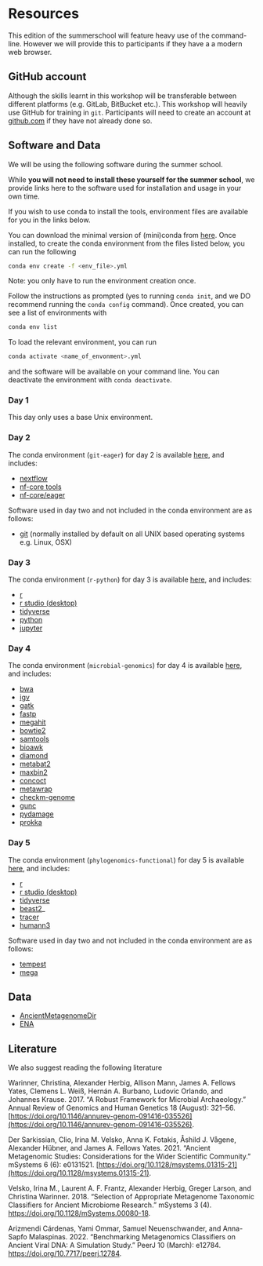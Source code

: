 # Resources

This edition of the summerschool will feature heavy use of the command-line. However
we will provide this to participants if they have a a modern web browser.

## GitHub account

Although the skills learnt in this workshop will be transferable between different platforms (e.g. GitLab, BitBucket etc.). This workshop will heavily use GitHub for training in `git`. Participants will need to create an account at [github.com](https://github.com) if they have not already done so.

## Software and Data

We will be using the following software during the summer school.

While **you will not need to install these yourself for the summer school**, we provide links here to the software used for installation and usage in your own time.

If you wish to use conda to install the tools, environment files are available for you in the links below.

You can download the minimal version of (mini)conda from [here](https://docs.conda.io/en/latest/miniconda.html#miniconda). Once installed, to create the conda environment from the files listed below, you can run the following

```bash
conda env create -f <env_file>.yml
```

Note: you only have to run the environment creation once.

Follow the instructions as prompted (yes to running `conda init`, and we DO recommend running the `conda config` command). Once created, you can see a list of environments with

```bash
conda env list
```

To load the relevant environment, you can run

```bash
conda activate <name_of_envonment>.yml
```

and the software will be available on your command line. You can deactivate the environment with `conda deactivate`.

### Day 1

This day only uses a base Unix environment.

### Day 2

The conda environment (`git-eager`) for day 2 is available [here](https://github.com/SPAAM-community/wss-summer-school/raw/main/docs/assets/software/2022/day2.yml), and includes:

- [nextflow](https://www.nextflow.io/)
- [nf-core tools](https://nf-co.re/tools)
- [nf-core/eager](https://nf-co.re/eager)

Software used in day two and not included in the conda environment are as follows:

- [git](https://git-scm.com/) (normally installed by default on all UNIX based operating systems e.g. Linux, OSX)

### Day 3

The conda environment (`r-python`) for day 3 is available [here](https://github.com/SPAAM-community/wss-summer-school/raw/main/docs/assets/software/2022/day3.yml), and includes:

- [r](https://www.r-project.org/)
- [r studio (desktop)](https://www.rstudio.com/products/rstudio/)
- [tidyverse](https://www.tidyverse.org/)
- [python](https://www.python.org/)
- [jupyter](https://jupyter.org/)

### Day 4

The conda environment (`microbial-genomics`) for day 4 is available [here](https://github.com/SPAAM-community/wss-summer-school/raw/main/docs/assets/software/2022/day4.yml), and includes:

- [bwa](http://bio-bwa.sourceforge.net/)
- [igv](https://igv.org/)
- [gatk](https://gatk.broadinstitute.org/hc/en-us)
- [fastp](https://github.com/OpenGene/fastp)
- [megahit](https://github.com/voutcn/megahit)
- [bowtie2](http://bowtie-bio.sourceforge.net/bowtie2/index.shtml)
- [samtools](http://www.htslib.org/)
- [bioawk](https://github.com/lh3/bioawk)
- [diamond](https://github.com/bbuchfink/diamond)
- [metabat2](https://bitbucket.org/berkeleylab/metabat/src/master/)
- [maxbin2](https://sourceforge.net/projects/maxbin/#:~:text=MaxBin%20is%20a%20software%20for,coverage%20information%20or%20sequencing%20reads.)
- [concoct](https://concoct.readthedocs.io/en/latest/)
- [metawrap](https://github.com/bxlab/metaWRAP)
- [checkm-genome](https://ecogenomics.github.io/CheckM/#:~:text=CheckM%20provides%20a%20set%20of,copy%20within%20a%20phylogenetic%20lineage.)
- [gunc](https://grp-bork.embl-community.io/gunc/)
- [pydamage](https://pydamage.readthedocs.io/en/0.7/)
- [prokka](https://github.com/tseemann/prokka)

### Day 5

The conda environment (`phylogenomics-functional`) for day 5 is available [here](https://github.com/SPAAM-community/wss-summer-school/raw/main/docs/assets/software/2022/day5.yml), and includes:

- [r](https://www.r-project.org/)
- [r studio (desktop)](https://www.rstudio.com/products/rstudio/)
- [tidyverse](https://www.tidyverse.org/)
- [beast2](https://www.beast2.org/)\_
- [tracer](http://tree.bio.ed.ac.uk/software/tracer/)
- [humann3](https://huttenhower.sph.harvard.edu/humann/)

Software used in day two and not included in the conda environment are as follows:

- [tempest](https://beast.community/tempest)
- [mega](https://www.megasoftware.net/)

## Data

- [AncientMetagenomeDir](https://github.com/SPAAM-community/AncientMetagenomeDir/)
- [ENA](https://www.ebi.ac.uk/ena/browser/view/)

## Literature

We also suggest reading the following literature

Warinner, Christina, Alexander Herbig, Allison Mann, James A. Fellows Yates, Clemens L. Weiß, Hernán A. Burbano, Ludovic Orlando, and Johannes Krause. 2017. “A Robust Framework for Microbial Archaeology.” Annual Review of Genomics and Human Genetics 18 (August): 321–56. [https://doi.org/10.1146/annurev-genom-091416-035526](https://doi.org/10.1146/annurev-genom-091416-035526).

Der Sarkissian, Clio, Irina M. Velsko, Anna K. Fotakis, Åshild J. Vågene, Alexander Hübner, and James A. Fellows Yates. 2021. “Ancient Metagenomic Studies: Considerations for the Wider Scientific Community.” mSystems 6 (6): e0131521. [https://doi.org/10.1128/msystems.01315-21](https://doi.org/10.1128/msystems.01315-21).

Velsko, Irina M., Laurent A. F. Frantz, Alexander Herbig, Greger Larson, and Christina Warinner. 2018. “Selection of Appropriate Metagenome Taxonomic Classifiers for Ancient Microbiome Research.” mSystems 3 (4). https://doi.org/10.1128/mSystems.00080-18.

Arizmendi Cárdenas, Yami Ommar, Samuel Neuenschwander, and Anna-Sapfo Malaspinas. 2022. “Benchmarking Metagenomics Classifiers on Ancient Viral DNA: A Simulation Study.” PeerJ 10 (March): e12784. https://doi.org/10.7717/peerj.12784.
